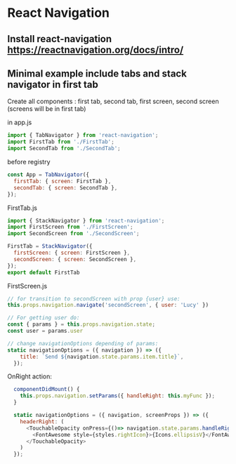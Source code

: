 # React Navigation

## Install react-navigation https://reactnavigation.org/docs/intro/

## Minimal example include tabs and stack navigator in first tab

Create all components : first tab, second tab, first screen, second screen
(screens will be in first tab)

in app.js
```js
import { TabNavigator } from 'react-navigation';
import FirstTab from './FirstTab';
import SecondTab from './SecondTab';
```
before registry
```js
const App = TabNavigator({
  firstTab: { screen: FirstTab },
  secondTab: { screen: SecondTab },
});
```
FirstTab.js
```js
import { StackNavigator } from 'react-navigation';
import FirstScreen from './FirstScreen';
import SecondScreen from './SecondScreen';

FirstTab = StackNavigator({
  firstScreen: { screen: FirstScreen },
  secondScreen: { screen: SecondScreen },
});
export default FirstTab
```
FirstScreen.js
```js
// for transition to secondScreen with prop {user} use:
this.props.navigation.navigate('secondScreen', { user: 'Lucy' })

// For getting user do:
const { params } = this.props.navigation.state;
const user = params.user

// change navigationOptions depending of params:
static navigationOptions = ({ navigation }) => ({
    title: `Send ${navigation.state.params.item.title}`,
  });
```
OnRight action:
```js
  componentDidMount() {
    this.props.navigation.setParams({ handleRight: this.myFunc });
  }

  static navigationOptions = ({ navigation, screenProps }) => ({
    headerRight: (
      <TouchableOpacity onPress={()=> navigation.state.params.handleRight()}>
        <FontAwesome style={styles.rightIcon}>{Icons.ellipsisV}</FontAwesome>
      </TouchableOpacity>
    )
  });
```
